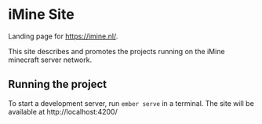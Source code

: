 # iMine Site

Landing page for https://imine.nl/.

This site describes and promotes the projects running on the iMine minecraft server network.

## Running the project
To start a development server, run `ember serve` in a terminal.
The site will be available at http://localhost:4200/
